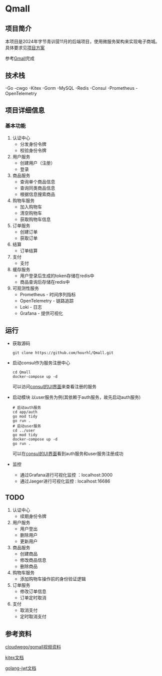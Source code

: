 # Qmall

## 项目简介

本项目是2024年字节青训营11月的后端项目，使用微服务架构来实现电子商城。具体要求见[项目方案](./项目方案.md)

参考[Gmall](https://github.com/cloudwego/biz-demo/tree/main/gomall)完成

## 技术栈
\-Go -cwgo -Kitex -Gorm -MySQL -Redis -Consul -Prometheus -OpenTelemetry          

## 项目详细信息
### 基本功能

1. 认证中心
   * 分发身份令牌
   * 校验身份令牌
2. 用户服务
   * 创建用户（注册）
   * 登录
3. 商品服务
   * 查询单个商品信息
   * 查询同类商品信息
   * 根据信息搜索商品
4. 购物车服务
   * 加入购物车
   * 清空购物车
   * 获取购物车信息
5. 订单服务
   * 创建订单
   * 获取订单
6. 结算
   * 订单结算
7. 支付
   * 支付
8. 缓存服务
   * 用户登录后生成的token存储在redis中
   * 商品查询后存储在redis中
9. 可观测性服务
   * Prometheus - 时间序列指标
   * OpenTelemetry - 链路追踪
   * Loki - 日志
   * Grafana - 提供可视化


## 运行

* 获取源码
   ```shell
   git clone https://github.com/hourhl/Qmall.git
   ```
* 启动consul作为服务注册中心
   ```shell
   cd Qmall
   docker-compose up -d
   ```
  可以访问[consul的UI界面](http://127.0.0.1:8500/ui/dc1)来查看注册的服务

* 启动模块
   以user服务为例(其依赖于auth服务，故先启动auth服务)
   ```shell
   # 启动auth服务
   cd app/auth
   go mod tidy
   go run .
   # 启动user服务
   cd ../user
   go mod tidy
   docker-compose up -d
   go run .
   ```
  可以在[consul的UI界面](http://127.0.0.1:8500/ui/dc1/services)看到auth服务和user服务注册成功

* 监控
  * 通过Grafana进行可视化监控 ：localhost:3000
  * 通过Jaeger进行可视化监控 : localhost:16686


## TODO

1. 认证中心
   * 续期身份令牌
2. 用户服务
   * 用户登出
   * 删除用户
   * 更新用户
3. 商品服务
   * 创建商品
   * 修改商品信息
   * 删除商品
4. 购物车服务
   * 添加购物车操作前的身份验证逻辑
5. 订单服务
   * 修改订单信息
   * 订单定时取消
5. 支付
   * 取消支付
   * 定时取消支付



## 参考资料

[cloudwego/gomall视频资料](https://space.bilibili.com/3494360534485730/channel/collectiondetail?sid=2632484)

[kitex文档](https://www.cloudwego.io/zh/docs/kitex/)

[golang-jwt文档](https://pkg.go.dev/github.com/golang-jwt/jwt#section-documentation)



